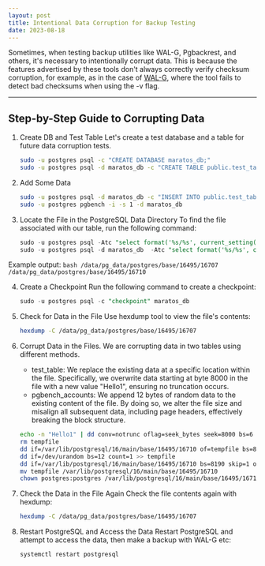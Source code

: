 ```yaml
---
layout: post
title: Intentional Data Corruption for Backup Testing
date: 2023-08-18
---
```


Sometimes, when testing backup utilities like WAL-G, Pgbackrest, and others, it's necessary to intentionally corrupt data. This is because the features advertised by these tools don't always correctly verify checksum corruption, for example, as in the case of [WAL-G](https://github.com/wal-g/wal-g/issues/1140), where the tool fails to detect bad checksums when using the -v flag.

<!--MORE-->

-----

## Step-by-Step Guide to Corrupting Data
1. Create DB and Test Table
Let's create a test database and a table for future data corruption tests.
    ```bash
    sudo -u postgres psql -c "CREATE DATABASE maratos_db;"
    sudo -u postgres psql -d maratos_db -c "CREATE TABLE public.test_table (id INT4 NOT NULL,name VARCHAR) WITH (fillfactor = 100);"
    ```

2. Add Some Data
    ```bash
    sudo -u postgres psql -d maratos_db -c "INSERT INTO public.test_table (id, name) VALUES (1, 'MARAT'); INSERT INTO public.test_table (id, name) VALUES (2, 'OLGA'); INSERT INTO public.test_table (id, name) VALUES (3, 'MISHA');"
    sudo -u postgres pgbench -i -s 1 -d maratos_db
    ```

3. Locate the File in the PostgreSQL Data Directory
To find the file associated with our table, run the following command:
    ```sql
    sudo -u postgres psql -Atc "select format('%s/%s', current_setting('data_directory'), pg_relation_filepath('test_table'))" maratos_db
    sudo -u postgres psql -d maratos_db  -Atc "select format('%s/%s', current_setting('data_directory'), pg_relation_filepath('pgbench_accounts'))"
    ```
Example output:
    ```bash
    /data/pg_data/postgres/base/16495/16707
    /data/pg_data/postgres/base/16495/16710
    ```

4. Create a Checkpoint
Run the following command to create a checkpoint:
    ```sql
    sudo -u postgres psql -c "checkpoint" maratos_db
    ```

5. Check for Data in the File
Use hexdump tool to view the file's contents:
    ```bash
    hexdump -C /data/pg_data/postgres/base/16495/16707
    ```

6. Corrupt Data in the Files. We are corrupting data in two tables using different methods.
	- test_table: We replace the existing data at a specific location within the file. Specifically, we overwrite data starting at byte 8000 in the file with a new value "Hello1", ensuring no truncation occurs.
	- pgbench_accounts: We append 12 bytes of random data to the existing content of the file. By doing so, we alter the file size and misalign all subsequent data, including page headers, effectively breaking the block structure.

    ```bash
    echo -n "Hello1" | dd conv=notrunc oflag=seek_bytes seek=8000 bs=6 count=1 of=/var/lib/postgresql/16/main/base/16495/16707
    rm tempfile
    dd if=/var/lib/postgresql/16/main/base/16495/16710 of=tempfile bs=8190 count=1
    dd if=/dev/urandom bs=12 count=1 >> tempfile
    dd if=/var/lib/postgresql/16/main/base/16495/16710 bs=8190 skip=1 oflag=seek_bytes >> tempfile
    mv tempfile /var/lib/postgresql/16/main/base/16495/16710
    chown postgres:postgres /var/lib/postgresql/16/main/base/16495/16710
    ```

7. Check the Data in the File Again
Check the file contents again with hexdump:
    ```bash
    hexdump -C /data/pg_data/postgres/base/16495/16707
    ```

8. Restart PostgreSQL and Access the Data
Restart PostgreSQL and attempt to access the data, then make a backup with WAL-G etc:
    ```bash
    systemctl restart postgresql
    ```
